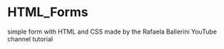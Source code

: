 # HTML_Forms
simple form with HTML and CSS made by the Rafaela Ballerini YouTube channel tutorial
#
